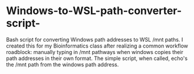 # Windows-to-WSL-path-converter-script-
Bash script for converting Windows path addresses to WSL /mnt paths. I created this for my Bioinformatics class after realizing a common workflow roadblock: manually typing in /mnt pathways when windows copies their path addresses in their own format. The simple script, when called, echo's the /mnt path from the windows path address.
